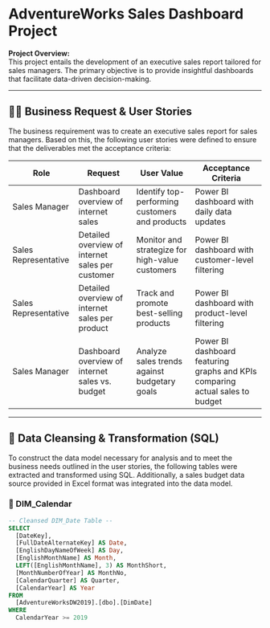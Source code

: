# AdventureWorks Sales Dashboard Project

**Project Overview:**  
This project entails the development of an executive sales report tailored for sales managers. The primary objective is to provide insightful dashboards that facilitate data-driven decision-making.

---

## 🧑‍💼 Business Request & User Stories

The business requirement was to create an executive sales report for sales managers. Based on this, the following user stories were defined to ensure that the deliverables met the acceptance criteria:

| Role              | Request                                             | User Value                                             | Acceptance Criteria                                                                 |
|-------------------|-----------------------------------------------------|--------------------------------------------------------|-------------------------------------------------------------------------------------|
| Sales Manager     | Dashboard overview of internet sales                | Identify top-performing customers and products         | Power BI dashboard with daily data updates                                          |
| Sales Representative | Detailed overview of internet sales per customer | Monitor and strategize for high-value customers        | Power BI dashboard with customer-level filtering                                    |
| Sales Representative | Detailed overview of internet sales per product  | Track and promote best-selling products                | Power BI dashboard with product-level filtering                                     |
| Sales Manager     | Dashboard overview of internet sales vs. budget     | Analyze sales trends against budgetary goals           | Power BI dashboard featuring graphs and KPIs comparing actual sales to budget       |

---

## 🧹 Data Cleansing & Transformation (SQL)

To construct the data model necessary for analysis and to meet the business needs outlined in the user stories, the following tables were extracted and transformed using SQL. Additionally, a sales budget data source provided in Excel format was integrated into the data model.

### 📅 DIM_Calendar

```sql
-- Cleansed DIM_Date Table --
SELECT 
  [DateKey], 
  [FullDateAlternateKey] AS Date, 
  [EnglishDayNameOfWeek] AS Day, 
  [EnglishMonthName] AS Month, 
  LEFT([EnglishMonthName], 3) AS MonthShort, 
  [MonthNumberOfYear] AS MonthNo, 
  [CalendarQuarter] AS Quarter, 
  [CalendarYear] AS Year
FROM 
  [AdventureWorksDW2019].[dbo].[DimDate]
WHERE 
  CalendarYear >= 2019
